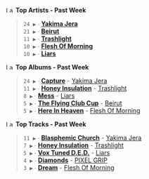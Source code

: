<!--START_LASTFM_ARTISTS:{"period": "7day", "rows": 5}-->
<a href="https://last.fm" target="_blank"><img src="https://user-images.githubusercontent.com/17434202/215290617-e793598d-d7c9-428f-9975-156db1ba89cc.svg" alt="Last.fm Logo" width="18" height="13"/></a> **Top Artists - Past Week**

> `24 ▶️` ∙ **[Yakima Jera](https://www.last.fm/music/Yakima+Jera)**<br/>
> `21 ▶️` ∙ **[Beirut](https://www.last.fm/music/Beirut)**<br/>
> `11 ▶️` ∙ **[Trashlight](https://www.last.fm/music/Trashlight)**<br/>
> `10 ▶️` ∙ **[Flesh Of Morning](https://www.last.fm/music/Flesh+Of+Morning)**<br/>
> `10 ▶️` ∙ **[Liars](https://www.last.fm/music/Liars)**<br/>
<!--END_LASTFM_ARTISTS-->

<!--START_LASTFM_ALBUMS:{"period": "7day", "rows": 5}-->
<a href="https://last.fm" target="_blank"><img src="https://user-images.githubusercontent.com/17434202/215290617-e793598d-d7c9-428f-9975-156db1ba89cc.svg" alt="Last.fm Logo" width="18" height="13"/></a> **Top Albums - Past Week**

> `24 ▶️` ∙ **[Capture](https://www.last.fm/music/Yakima+Jera/Capture)** - [Yakima Jera](https://www.last.fm/music/Yakima+Jera)<br/>
> `11 ▶️` ∙ **[Honey Insulation](https://www.last.fm/music/Trashlight/Honey+Insulation)** - [Trashlight](https://www.last.fm/music/Trashlight)<br/>
> `8 ▶️` ∙ **[Mess](https://www.last.fm/music/Liars/Mess)** - [Liars](https://www.last.fm/music/Liars)<br/>
> `5 ▶️` ∙ **[The Flying Club Cup](https://www.last.fm/music/Beirut/The+Flying+Club+Cup)** - [Beirut](https://www.last.fm/music/Beirut)<br/>
> `5 ▶️` ∙ **[Here In Heaven](https://www.last.fm/music/Flesh+Of+Morning/Here+In+Heaven)** - [Flesh Of Morning](https://www.last.fm/music/Flesh+Of+Morning)<br/>
<!--END_LASTFM_ALBUMS-->

<!--START_LASTFM_TRACKS:{"period": "7day", "rows": 5}-->
<a href="https://last.fm" target="_blank"><img src="https://user-images.githubusercontent.com/17434202/215290617-e793598d-d7c9-428f-9975-156db1ba89cc.svg" alt="Last.fm Logo" width="18" height="13"/></a> **Top Tracks - Past Week**

> `11 ▶️` ∙ **[Blasphemic Church](https://www.last.fm/music/Yakima+Jera/_/Blasphemic+Church)** - [Yakima Jera](https://www.last.fm/music/Yakima+Jera)<br/>
> `7 ▶️` ∙ **[Honey Insulation](https://www.last.fm/music/Trashlight/_/Honey+Insulation)** - [Trashlight](https://www.last.fm/music/Trashlight)<br/>
> `5 ▶️` ∙ **[Vox Tuned D.E.D.](https://www.last.fm/music/Liars/_/Vox+Tuned+D.E.D.)** - [Liars](https://www.last.fm/music/Liars)<br/>
> `4 ▶️` ∙ **[Diamonds](https://www.last.fm/music/PIXEL+GRIP/_/Diamonds)** - [PIXEL GRIP](https://www.last.fm/music/PIXEL+GRIP)<br/>
> `3 ▶️` ∙ **[Dream](https://www.last.fm/music/Flesh+Of+Morning/_/Dream)** - [Flesh Of Morning](https://www.last.fm/music/Flesh+Of+Morning)<br/>
<!--END_LASTFM_TRACKS-->
